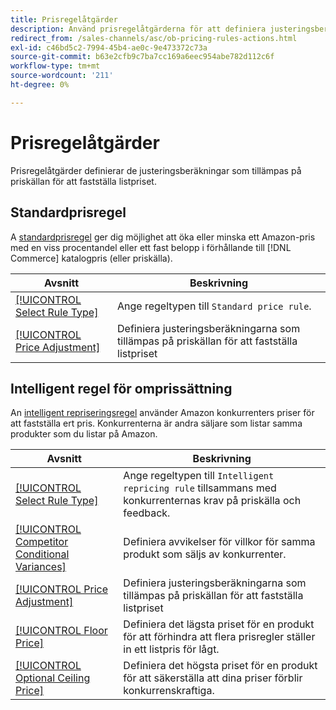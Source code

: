 ```yaml
---
title: Prisregelåtgärder
description: Använd prisregelåtgärderna för att definiera justeringsberäkningarna som tillämpas på priskällan för att fastställa Amazon listpris.
redirect_from: /sales-channels/asc/ob-pricing-rules-actions.html
exl-id: c46bd5c2-7994-45b4-ae0c-9e473372c73a
source-git-commit: b63e2cfb9c7ba7cc169a6eec954abe782d112c6f
workflow-type: tm+mt
source-wordcount: '211'
ht-degree: 0%

---
```


# Prisregelåtgärder

Prisregelåtgärder definierar de justeringsberäkningar som tillämpas på priskällan för att fastställa listpriset.

## Standardprisregel

A [standardprisregel](./standard-price-rules.md) ger dig möjlighet att öka eller minska ett Amazon-pris med en viss procentandel eller ett fast belopp i förhållande till [!DNL Commerce] katalogpris (eller priskälla).

| Avsnitt | Beskrivning |
|--- |--- |
| [[!UICONTROL Select Rule Type]](./standard-price-rules.md) | Ange regeltypen till `Standard price rule`. |
| [[!UICONTROL Price Adjustment]](./standard-price-rules.md) | Definiera justeringsberäkningarna som tillämpas på priskällan för att fastställa listpriset |

## Intelligent regel för omprissättning

An [intelligent repriseringsregel](./intelligent-repricing-rules.md) använder Amazon konkurrenters priser för att fastställa ert pris. Konkurrenterna är andra säljare som listar samma produkter som du listar på Amazon.

| Avsnitt | Beskrivning |
|--- |--- |
| [[!UICONTROL Select Rule Type]](./intelligent-repricing-rules.md) | Ange regeltypen till `Intelligent repricing rule` tillsammans med konkurrenternas krav på priskälla och feedback. |
| [[!UICONTROL Competitor Conditional Variances]](./competitor-conditional-variances.md) | Definiera avvikelser för villkor för samma produkt som säljs av konkurrenter. |
| [[!UICONTROL Price Adjustment]](./price-adjustment.md) | Definiera justeringsberäkningarna som tillämpas på priskällan för att fastställa listpriset |
| [[!UICONTROL Floor Price]](./floor-price.md) | Definiera det lägsta priset för en produkt för att förhindra att flera prisregler ställer in ett listpris för lågt. |
| [[!UICONTROL Optional Ceiling Price]](./optional-ceiling-price.md) | Definiera det högsta priset för en produkt för att säkerställa att dina priser förblir konkurrenskraftiga. |
